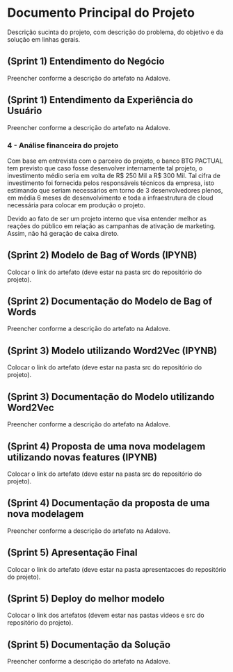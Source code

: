 # Documento Principal do Projeto

Descrição sucinta do projeto, com descrição do problema, do objetivo e da solução em linhas gerais.

## (Sprint 1) Entendimento do Negócio

Preencher conforme a descrição do artefato na Adalove.

## (Sprint 1) Entendimento da Experiência do Usuário

Preencher conforme a descrição do artefato na Adalove.
<h3> 4 - Análise financeira do projeto </h3> 
Com base em entrevista com o parceiro do projeto, o banco BTG PACTUAL tem previsto que caso fosse desenvolver internamente tal projeto, o investimento médio seria em volta de R$ 250 Mil a R$ 300 Mil.
Tal cifra de investimento foi fornecida pelos responsáveis técnicos da empresa, isto estimando que seriam necessários em torno de 3 desenvolvedores plenos, em média 6 meses de desenvolvimento e toda a infraestrutura de cloud necessária para colocar em produção o projeto. 

Devido ao fato de ser um projeto interno que visa entender melhor as reações do público em relação as campanhas de ativação de marketing. Assim, não há geração de caixa direto. 



## (Sprint 2) Modelo de Bag of Words (IPYNB)

Colocar o link do artefato (deve estar na pasta src do repositório do projeto).

## (Sprint 2) Documentação do Modelo de Bag of Words

Preencher conforme a descrição do artefato na Adalove.

## (Sprint 3) Modelo utilizando Word2Vec (IPYNB)

Colocar o link do artefato (deve estar na pasta src do repositório do projeto).

## (Sprint 3) Documentação do Modelo utilizando Word2Vec

Preencher conforme a descrição do artefato na Adalove.

## (Sprint 4) Proposta de uma nova modelagem utilizando novas features (IPYNB)

Colocar o link do artefato (deve estar na pasta src do repositório do projeto).

## (Sprint 4) Documentação da proposta de uma nova modelagem

Preencher conforme a descrição do artefato na Adalove.

## (Sprint 5) Apresentação Final

Colocar o link do artefato (deve estar na pasta apresentacoes do repositório do projeto).

## (Sprint 5) Deploy do melhor modelo

Colocar o link dos artefatos (devem estar nas pastas videos e src do repositório do projeto).

## (Sprint 5) Documentação da Solução

Preencher conforme a descrição do artefato na Adalove.
